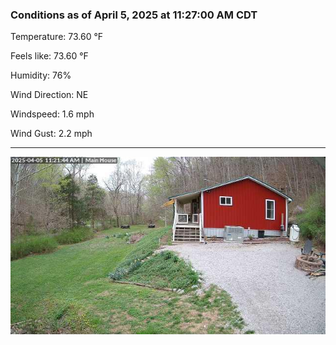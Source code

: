 ### Conditions as of April 5, 2025 at 11:27:00 AM CDT 

Temperature: 73.60 &deg;F

Feels like: 73.60 &deg;F

Humidity: 76%

Wind Direction: NE

Windspeed: 1.6 mph

Wind Gust: 2.2 mph

---

<img src="./images/latest.jpeg"/>


